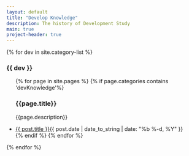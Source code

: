 ```yaml
---
layout: default
title: "Develop Knowledge"
description: The history of Development Study
main: true
project-header: true
---
```

{% for dev in site.category-list %}
### {{ dev }}
<ul>
  {% for page in site.pages %}
    {% if page.categories contains 'devKnowledge'%}
    <div class="item">
    <h3>{{page.title}}</h3>
    <p>{{page.description}}</p>  
    <li><span><a href="{{ site.baseurl }}{{ post.url }}">{{ post.title }}</a><time class="pull-right post-list">{{ post.date | date_to_string | date: "%b %-d, %Y"  }}</h4></time></span></span></li>
    </div>
    {% endif %}   <!-- resource-p -->
  {% endfor %}  <!-- page -->
</ul>
{% endfor %}  <!-- cat -->

